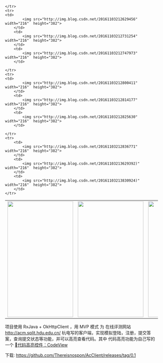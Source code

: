 



<table>
	<tr>
		<td>
			<img src="http://img.blog.csdn.net/20161103212618955" width="216"  height="382">
		</td>
		<td>
			<img src="http://img.blog.csdn.net/20161103212708841" width="216"  height="382">
		</td>
		<td>
			<img src="http://img.blog.csdn.net/20161103212647435" width="216"  height="382">
		</td>
		
	</tr>
	<tr>
	<td>
			<img src="http://img.blog.csdn.net/20161103212629456" width="216"  height="382">
		</td>
		<td>
			<img src="http://img.blog.csdn.net/20161103212731254" width="216"  height="382">
		</td>
		<td>
			<img src="http://img.blog.csdn.net/20161103212747973" width="216"  height="382">
		</td>
		
	</tr>
	<tr>
	<td>
			<img src="http://img.blog.csdn.net/20161103212800411" width="216"  height="382">
		</td>
		<td>
			<img src="http://img.blog.csdn.net/20161103212814177" width="216"  height="382">
		</td>
		<td>
			<img src="http://img.blog.csdn.net/20161103212825630" width="216"  height="382">
		</td>
		
	</tr>
	<tr>
		<td>
			<img src="http://img.blog.csdn.net/20161103212836771" width="216"  height="382">
		</td>
		<td>
			<img src="http://img.blog.csdn.net/20161103213629392)" width="216"  height="382">
		</td>
		<td>
			<img src="http://img.blog.csdn.net/20161103213830924)" width="216"  height="382">
		</td>
	</tr>
</table>



项目使用 RxJava + OkHttpClient ，用 MVP 模式 为 在线评测网站  http://acm.split.hdu.edu.cn/  杭电写的客户端，实现模拟登陆，注册，提交答案，查询提交状态等功能，并可以高亮查看代码。其中 代码高亮功能为自己写的一个 [代码高亮控件：CodeView](https://github.com/Thereisnospon/CodeView) 



下载: https://github.com/Thereisnospon/AcClient/releases/tag/0.1